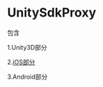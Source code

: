 # UnitySdkProxy

包含

1.Unity3D部分

2.<a href="https://github.com/jiogao/UnitySdkProxy/blob/master/iOS/README.md" target="_blank">iOS部分</a>

3.Android部分

